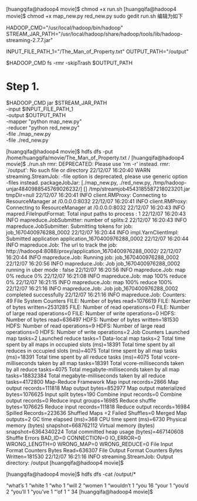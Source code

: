 [huangqifa@hadoop4 movie]$ chmod +x run.sh 
[huangqifa@hadoop4 movie]$ chmod +x map_new.py red_new.py 
sudo gedit run.sh
编辑为如下

HADOOP_CMD="/usr/local/hadoop/bin/hadoop"
STREAM_JAR_PATH="/usr/local/hadoop/share/hadoop/tools/lib/hadoop-streaming-2.7.7.jar"

INPUT_FILE_PATH_1="/The_Man_of_Property.txt"
OUTPUT_PATH="/output"

$HADOOP_CMD fs -rmr -skipTrash $OUTPUT_PATH

# Step 1.
$HADOOP_CMD jar $STREAM_JAR_PATH \
    -input $INPUT_FILE_PATH_1 \
    -output $OUTPUT_PATH \
    -mapper "python map_new.py" \
    -reducer "python red_new.py" \
    -file ./map_new.py \
    -file ./red_new.py

[huangqifa@hadoop4 movie]$ hdfs dfs -put /home/huangqifa/movie/The_Man_of_Property.txt /
[huangqifa@hadoop4 movie]$ ./run.sh 
rmr: DEPRECATED: Please use 'rm -r' instead.
rmr: `/output': No such file or directory
22/12/07 16:20:40 WARN streaming.StreamJob: -file option is deprecated, please use generic option -files instead.
packageJobJar: [./map_new.py, ./red_new.py, /tmp/hadoop-unjar4840988545769026232/] [] /tmp/streamjob4543185587218023201.jar tmpDir=null
22/12/07 16:20:41 INFO client.RMProxy: Connecting to ResourceManager at /0.0.0.0:8032
22/12/07 16:20:41 INFO client.RMProxy: Connecting to ResourceManager at /0.0.0.0:8032
22/12/07 16:20:43 INFO mapred.FileInputFormat: Total input paths to process : 1
22/12/07 16:20:43 INFO mapreduce.JobSubmitter: number of splits:2
22/12/07 16:20:43 INFO mapreduce.JobSubmitter: Submitting tokens for job: job_1670400976288_0002
22/12/07 16:20:44 INFO impl.YarnClientImpl: Submitted application application_1670400976288_0002
22/12/07 16:20:44 INFO mapreduce.Job: The url to track the job: http://hadoop4:8088/proxy/application_1670400976288_0002/
22/12/07 16:20:44 INFO mapreduce.Job: Running job: job_1670400976288_0002
22/12/07 16:20:56 INFO mapreduce.Job: Job job_1670400976288_0002 running in uber mode : false
22/12/07 16:20:56 INFO mapreduce.Job:  map 0% reduce 0%
22/12/07 16:21:08 INFO mapreduce.Job:  map 100% reduce 0%
22/12/07 16:21:15 INFO mapreduce.Job:  map 100% reduce 100%
22/12/07 16:21:16 INFO mapreduce.Job: Job job_1670400976288_0002 completed successfully
22/12/07 16:21:16 INFO mapreduce.Job: Counters: 49
	File System Counters
		FILE: Number of bytes read=1076619
		FILE: Number of bytes written=2531285
		FILE: Number of read operations=0
		FILE: Number of large read operations=0
		FILE: Number of write operations=0
		HDFS: Number of bytes read=636497
		HDFS: Number of bytes written=181530
		HDFS: Number of read operations=9
		HDFS: Number of large read operations=0
		HDFS: Number of write operations=2
	Job Counters 
		Launched map tasks=2
		Launched reduce tasks=1
		Data-local map tasks=2
		Total time spent by all maps in occupied slots (ms)=18391
		Total time spent by all reduces in occupied slots (ms)=4075
		Total time spent by all map tasks (ms)=18391
		Total time spent by all reduce tasks (ms)=4075
		Total vcore-milliseconds taken by all map tasks=18391
		Total vcore-milliseconds taken by all reduce tasks=4075
		Total megabyte-milliseconds taken by all map tasks=18832384
		Total megabyte-milliseconds taken by all reduce tasks=4172800
	Map-Reduce Framework
		Map input records=2866
		Map output records=111818
		Map output bytes=852977
		Map output materialized bytes=1076625
		Input split bytes=190
		Combine input records=0
		Combine output records=0
		Reduce input groups=16985
		Reduce shuffle bytes=1076625
		Reduce input records=111818
		Reduce output records=16984
		Spilled Records=223636
		Shuffled Maps =2
		Failed Shuffles=0
		Merged Map outputs=2
		GC time elapsed (ms)=368
		CPU time spent (ms)=6730
		Physical memory (bytes) snapshot=668762112
		Virtual memory (bytes) snapshot=6364340224
		Total committed heap usage (bytes)=467140608
	Shuffle Errors
		BAD_ID=0
		CONNECTION=0
		IO_ERROR=0
		WRONG_LENGTH=0
		WRONG_MAP=0
		WRONG_REDUCE=0
	File Input Format Counters 
		Bytes Read=636307
	File Output Format Counters 
		Bytes Written=181530
22/12/07 16:21:16 INFO streaming.StreamJob: Output directory: /output
[huangqifa@hadoop4 movie]$ 

[huangqifa@hadoop4 movie]$ hdfs dfs -cat /output/*

“what’s	1
“white	1
“who	1
“will	2
“women	1
“wouldn’t	1
“you	16
“your	1
“you’d	2
“you’ll	1
“you’ve	1
“‘of	1
”	34
[huangqifa@hadoop4 movie]$ 






